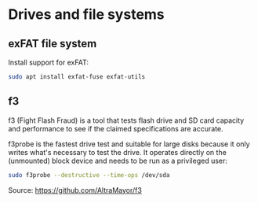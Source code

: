 # Drives and file systems

## exFAT file system

Install support for exFAT:

```sh
sudo apt install exfat-fuse exfat-utils
```

## f3

f3 (Fight Flash Fraud) is a tool that tests flash drive and SD card
capacity and performance to see if the claimed specifications are
accurate.

f3probe is the fastest drive test and suitable for large disks because
it only writes what's necessary to test the drive. It operates directly
on the (unmounted) block device and needs to be run as a privileged
user:

```sh
sudo f3probe --destructive --time-ops /dev/sda
```

Source: https://github.com/AltraMayor/f3

